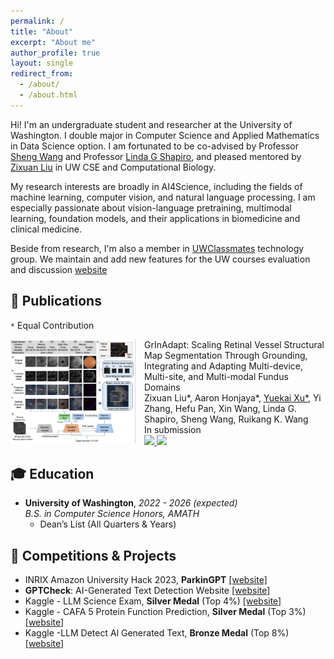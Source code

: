 ```yaml
---
permalink: /
title: "About"
excerpt: "About me"
author_profile: true
layout: single
redirect_from: 
  - /about/
  - /about.html
---
```


Hi! I'm an undergraduate student and researcher at the University of Washington. I double major in Computer Science and Applied Mathematics in Data Science option. I am fortunated to be co-advised by Professor [Sheng Wang](https://homes.cs.washington.edu/~swang/) and Professor [Linda G Shapiro](https://homes.cs.washington.edu/~shapiro/), and pleased mentored by [Zixuan Liu](https://scholar.google.com/citations?user=yjKOHbEAAAAJ&hl=zh-CN) in UW CSE and Computational Biology.

My research interests are broadly in AI4Science, including the fields of machine learning, computer vision, and natural language processing. I am especially passionate about vision-language pretraining, multimodal learning, foundation models, and their applications in biomedicine and clinical medicine.

Beside from research, I'm also a member in [UWClassmates](https://uwclassmate.com/) technology group. We maintain and add new features for the UW courses evaluation and discussion [website](https://uwclassmate.com/)

## 📑 Publications
`*` Equal Contribution &nbsp;&nbsp;

<div style="display: flex; align-items: flex-start; margin-bottom: 1em;">
  <!-- Image Container -->
  <div class="paper-box-image" style="flex: 0 0 auto; margin-right: 1em;">
    <img src="images/GrInAdapt_overview.png" alt="sym" style="max-width: 200px;">
  </div>

  <!-- Text Container -->
  <div>
    GrInAdapt: Scaling Retinal Vessel Structural Map Segmentation Through Grounding, Integrating and Adapting Multi-device, Multi-site, and Multi-modal Fundus Domains
    <br>Zixuan Liu*, Aaron Honjaya*, <ins>Yuekai Xu*</ins>, Yi Zhang, Hefu Pan, Xin Wang, Linda G. Shapiro, Sheng Wang, Ruikang K. Wang  
    <br>In submission  
    <br>
    <a href="">
      <img src="https://img.shields.io/badge/arXiv-grey?logo=arxiv&logoColor=white&labelColor=red">
    </a>
    <a href="https://anonymous.4open.science/r/GrInAdapt_Adaption-2E5D">
      <img src="https://img.shields.io/badge/Code-grey?logo=github&logoColor=white&labelColor=black">
    </a>
  </div>
</div>

## 🎓 Education
- **University of Washington**, *2022 - 2026 (expected)*
  <br>*B.S. in Computer Science Honors, AMATH*
  <br>
  - Dean’s List (All Quarters & Years)

## 🏅 Competitions & Projects
- INRIX Amazon University Hack 2023, **ParkinGPT** [[website]](https://devpost.com/software/destchat/)
- **GPTCheck**: AI-Generated Text Detection Website [[website]](https://github.com/YuekaiXuEric/GPTCheck)
- Kaggle - LLM Science Exam, **Silver Medal** (Top 4%) [[website]](https://www.kaggle.com/competitions/kaggle-llm-science-exam/discussion/446303/)
- Kaggle - CAFA 5 Protein Function Prediction, **Silver Medal** (Top 3%) [[website]](https://www.kaggle.com/yuekaixueirc)
- Kaggle -LLM Detect Al Generated Text, **Bronze Medal** (Top 8%) [[website]](https://www.kaggle.com/yuekaixueirc)
